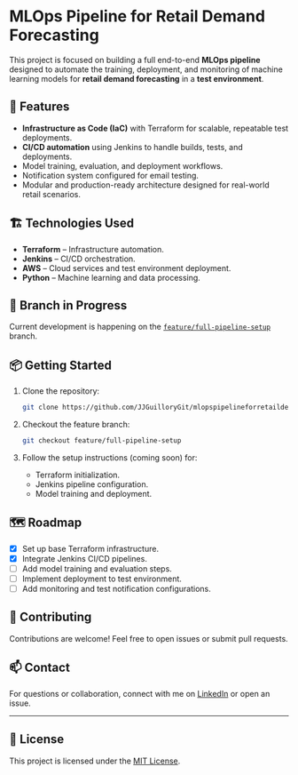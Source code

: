 # MLOps Pipeline for Retail Demand Forecasting

This project is focused on building a full end-to-end **MLOps pipeline** designed to automate the training, deployment, and monitoring of machine learning models for **retail demand forecasting** in a **test environment**.

## 🚀 Features

- **Infrastructure as Code (IaC)** with Terraform for scalable, repeatable test deployments.
- **CI/CD automation** using Jenkins to handle builds, tests, and deployments.
- Model training, evaluation, and deployment workflows.
- Notification system configured for email testing.
- Modular and production-ready architecture designed for real-world retail scenarios.

## 🏗️ Technologies Used

- **Terraform** – Infrastructure automation.
- **Jenkins** – CI/CD orchestration.
- **AWS** – Cloud services and test environment deployment.
- **Python** – Machine learning and data processing.

## 📂 Branch in Progress

Current development is happening on the [`feature/full-pipeline-setup`](https://github.com/JJGuilloryGit/mlopspipelineforretaildemand/tree/feature/full-pipeline-setup) branch.

## 📦 Getting Started

1. Clone the repository:
    ```bash
    git clone https://github.com/JJGuilloryGit/mlopspipelineforretaildemand.git
    ```

2. Checkout the feature branch:
    ```bash
    git checkout feature/full-pipeline-setup
    ```

3. Follow the setup instructions (coming soon) for:
    - Terraform initialization.
    - Jenkins pipeline configuration.
    - Model training and deployment.

## 🗺️ Roadmap

- [x] Set up base Terraform infrastructure.
- [x] Integrate Jenkins CI/CD pipelines.
- [ ] Add model training and evaluation steps.
- [ ] Implement deployment to test environment.
- [ ] Add monitoring and test notification configurations.

## 🤝 Contributing

Contributions are welcome! Feel free to open issues or submit pull requests.

## 📫 Contact

For questions or collaboration, connect with me on [LinkedIn](https://www.linkedin.com/in/jason-guillory) or open an issue.

---

## 📄 License

This project is licensed under the [MIT License](LICENSE).
